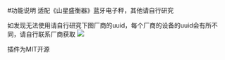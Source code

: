 #功能说明
适配《山星盛衡器》蓝牙电子秤，其他请自行研究

如发现无法使用请自行研究下图厂商的uuid，每个厂商的设备的uuid会有所不同，请自行联系厂商获取
![](https://gitee.com/mouxangitee/mx-ble/blob/master/static/3.png)

插件为MIT开源